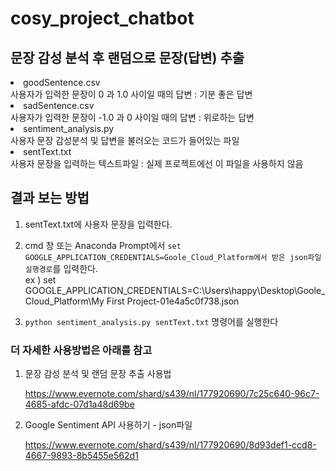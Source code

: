 # cosy_project_chatbot
## 문장 감성 분석 후 랜덤으로 문장(답변) 추출 
<li> goodSentence.csv </li>
  사용자가 입력한 문장이 0 과 1.0 사이일 때의 답변 : 기분 좋은 답변 
<li> sadSentence.csv </li>
  사용자가 입력한 문장이 -1.0 과 0 사이일 때의 답변 : 위로하는 답변 
<li> sentiment_analysis.py </li>
  사용자 문장 감성분석 및 답변을 불러오는 코드가 들어있는 파일
<li> sentText.txt </li>
  사용자 문장을 입력하는 텍스트파일 : 실제 프로젝트에선 이 파일을 사용하지 않음
  

## 결과 보는 방법 
1. sentText.txt에 사용자 문장을 입력한다.
2. cmd 창 또는 Anaconda Prompt에서 
`set GOOGLE_APPLICATION_CREDENTIALS=Goole_Cloud_Platform에서 받은 json파일 실행경로`를 입력한다.  
ex ) set GOOGLE_APPLICATION_CREDENTIALS=C:\Users\happy\Desktop\Goole_Cloud_Platform\My First Project-01e4a5c0f738.json


3. `python sentiment_analysis.py sentText.txt` 명령어를 실행한다




### 더 자세한 사용방법은 아래를 참고

1. 문장 감성 분석 및 랜덤 문장 추출 사용법<p> 
https://www.evernote.com/shard/s439/nl/177920690/7c25c640-96c7-4685-afdc-07d1a48d69be <p>
2. Google Sentiment API 사용하기 - json파일 <p>
https://www.evernote.com/shard/s439/nl/177920690/8d93def1-ccd8-4667-9893-8b5455e562d1 <p>

